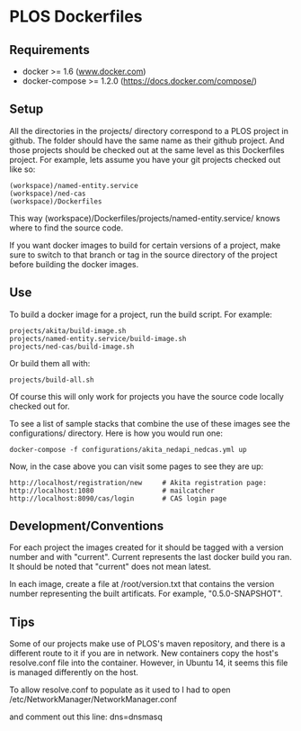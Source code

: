 PLOS Dockerfiles
================

Requirements
------------
* docker >= 1.6 (www.docker.com)
* docker-compose >= 1.2.0 (https://docs.docker.com/compose/)


Setup
-----

All the directories in the projects/ directory correspond to a PLOS project in github. The folder should have the same name as their github project. And those projects should be checked out at the same level as this Dockerfiles project. For example, lets assume you have your git projects checked out like so:

    (workspace)/named-entity.service
    (workspace)/ned-cas
    (workspace)/Dockerfiles

This way (workspace)/Dockerfiles/projects/named-entity.service/ knows where to find the source code.

If you want docker images to build for certain versions of a project, make sure to switch to that branch or tag in the source directory of the project before building the docker images.


Use
---

To build a docker image for a project, run the build script. For example:

    projects/akita/build-image.sh
    projects/named-entity.service/build-image.sh
    projects/ned-cas/build-image.sh

Or build them all with:

    projects/build-all.sh

Of course this will only work for projects you have the source code locally checked out for.

To see a list of sample stacks that combine the use of these images see the configurations/ directory. Here is how you would run one:

    docker-compose -f configurations/akita_nedapi_nedcas.yml up

Now, in the case above you can visit some pages to see they are up:

    http://localhost/registration/new     # Akita registration page:
    http://localhost:1080                 # mailcatcher
    http://localhost:8090/cas/login       # CAS login page


Development/Conventions
-----------------------

For each project the images created for it should be tagged with a version number and with "current". Current represents the last docker build you ran. It should be noted that "current" does not mean latest.

In each image, create a file at /root/version.txt that contains the version number representing the built artificats. For example, "0.5.0-SNAPSHOT".


Tips
----

Some of our projects make use of PLOS's maven repository, and there is a different route to it if you are in network. New containers copy the host's resolve.conf file into the container. However, in Ubuntu 14, it seems this file is managed differently on the host.

To allow resolve.conf to populate as it used to I had to open
/etc/NetworkManager/NetworkManager.conf

and comment out this line: 
dns=dnsmasq
